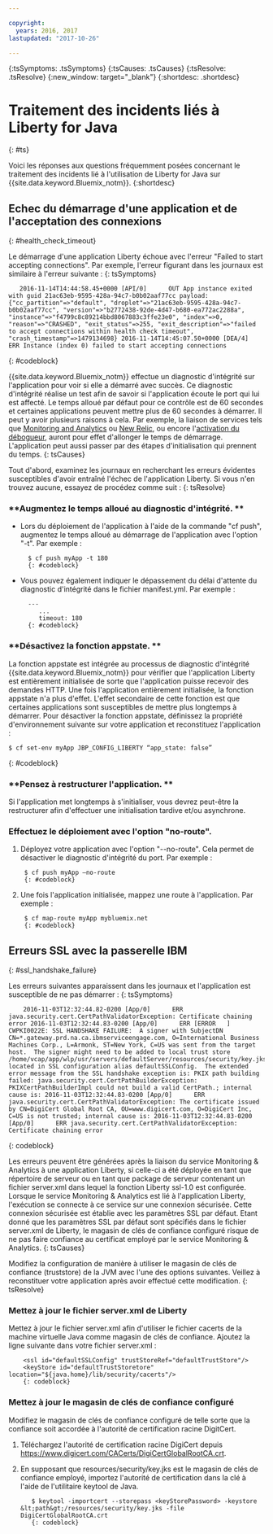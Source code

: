 ```yaml
---

copyright:
  years: 2016, 2017
lastupdated: "2017-10-26"

---
```


{:tsSymptoms: .tsSymptoms}
{:tsCauses: .tsCauses}
{:tsResolve: .tsResolve}
{:new_window: target="_blank"}
{:shortdesc: .shortdesc}

# Traitement des incidents liés à Liberty for Java
{: #ts}


Voici les réponses aux questions fréquemment posées concernant le traitement des incidents lié à l'utilisation de Liberty for Java sur {{site.data.keyword.Bluemix_notm}}.
{:shortdesc}

## Echec du démarrage d'une application et de l'acceptation des connexions
{: #health_check_timeout}


Le démarrage d'une application Liberty échoue avec l'erreur "Failed to start accepting connections". Par exemple, l'erreur figurant dans les journaux est similaire à l'erreur suivante :
{: tsSymptoms}

```
   2016-11-14T14:44:58.45+0000 [API/0]      OUT App instance exited with guid 21ac63eb-9595-428a-94c7-b0b02aaf77cc payload: {"cc_partition"=>"default", "droplet"=>"21ac63eb-9595-428a-94c7-b0b02aaf77cc", "version"=>"b2772438-92de-4d47-b680-ea772ac2288a", "instance"=>"f4799c8c89214bbd8067883c3ffe23e0", "index"=>0, "reason"=>"CRASHED", "exit_status"=>255, "exit_description"=>"failed to accept connections within health check timeout", "crash_timestamp"=>1479134698} 2016-11-14T14:45:07.50+0000 [DEA/4]      ERR Instance (index 0) failed to start accepting connections
```
{: #codeblock}

{{site.data.keyword.Bluemix_notm}} effectue un diagnostic d'intégrité sur l'application pour voir si elle a démarré avec succès. Ce diagnostic d'intégrité réalise un test afin de savoir si l'application écoute le port qui lui est affecté. Le temps alloué par défaut pour ce contrôle est de 60 secondes et certaines applications peuvent mettre plus de 60 secondes à démarrer.  Il peut y avoir plusieurs raisons à cela. Par exemple, la liaison de services tels que [Monitoring and Analytics](/docs/services/monana/index.html#gettingstartedtemplate) ou [New Relic](/docs/runtimes/liberty/monitoring/newRelic.html), ou encore l'[activation du débogueur](/docs/manageapps/app_mng.html#debug), auront pour effet d'allonger le temps de démarrage. L'application peut aussi passer par des étapes d'initialisation qui prennent du temps.
{: tsCauses}

Tout d'abord, examinez les journaux en recherchant les erreurs évidentes
susceptibles d'avoir entraîné l'échec de l'application Liberty. Si vous n'en trouvez aucune, essayez de procédez comme suit :
{: tsResolve}

### **Augmentez le temps alloué au diagnostic d'intégrité. **

* Lors du déploiement de l'application à l'aide de la commande "cf push", augmentez le temps alloué au démarrage de l'application
avec l'option "-t". Par exemple :

        $ cf push myApp -t 180
        {: #codeblock}

* Vous pouvez également indiquer le dépassement du délai d'attente du diagnostic d'intégrité dans le fichier manifest.yml. Par exemple :

        ---
           ...
           timeout: 180
        {: #codeblock}

### **Désactivez la fonction appstate. **

La fonction appstate est intégrée au processus de diagnostic d'intégrité {{site.data.keyword.Bluemix_notm}} pour vérifier que l'application Liberty est entièrement initialisée de sorte que l'application puisse recevoir des demandes HTTP. Une fois l'application
entièrement initialisée, la fonction appstate n'a plus d'effet.  L'effet secondaire de cette fonction est que certaines applications sont susceptibles de mettre plus longtemps à démarrer. Pour désactiver la fonction appstate, définissez la propriété d'environnement suivante sur votre application et reconstituez l'application :

```
$ cf set-env myApp JBP_CONFIG_LIBERTY “app_state: false”
```
{: #codeblock}

### **Pensez à restructurer l'application. **

Si l'application met longtemps à s'initialiser, vous devrez peut-être la restructurer afin d'effectuer une initialisation tardive et/ou asynchrone.

### **Effectuez le déploiement avec l'option "no-route".**

1. Déployez votre application avec l'option "--no-route". Cela permet de désactiver le diagnostic d'intégrité du port. Par exemple :

        $ cf push myApp –no-route
        {: #codeblock}

2. Une fois l'application initialisée, mappez une route à l'application. Par exemple :

        $ cf map-route myApp mybluemix.net
        {: #codeblock}

## Erreurs SSL avec la passerelle IBM
{: #ssl_handshake_failure}


Les erreurs suivantes apparaissent dans les journaux et l'application est susceptible de ne pas démarrer :
{: tsSymptoms}

```
    2016-11-03T12:32:44.82-0200 [App/0]      ERR java.security.cert.CertPathValidatorException: Certificate chaining error 2016-11-03T12:32:44.83-0200 [App/0]      ERR [ERROR   ] CWPKI0022E: SSL HANDSHAKE FAILURE:  A signer with SubjectDN CN=*.gateway.prd.na.ca.ibmserviceengage.com, O=International Business Machines Corp., L=Armonk, ST=New York, C=US was sent from the target host.  The signer might need to be added to local trust store /home/vcap/app/wlp/usr/servers/defaultServer/resources/security/key.jks, located in SSL configuration alias defaultSSLConfig.  The extended error message from the SSL handshake exception is: PKIX path building failed: java.security.cert.CertPathBuilderException: PKIXCertPathBuilderImpl could not build a valid CertPath.; internal cause is: 2016-11-03T12:32:44.83-0200 [App/0]      ERR java.security.cert.CertPathValidatorException: The certificate issued by CN=DigiCert Global Root CA, OU=www.digicert.com, O=DigiCert Inc, C=US is not trusted; internal cause is: 2016-11-03T12:32:44.83-0200 [App/0]      ERR java.security.cert.CertPathValidatorException: Certificate chaining error
```
{: codeblock}

Les erreurs peuvent être générées après la liaison du service Monitoring &
Analytics à une application Liberty, si celle-ci a été déployée en tant que répertoire de
serveur ou en tant que package de serveur contenant un fichier server.xml dans lequel la
fonction Liberty ssl-1.0 est configurée. Lorsque le service Monitoring & Analytics est lié à l'application Liberty, l'exécution se
connecte à ce service sur une connexion sécurisée. Cette connexion sécurisée est établie avec les paramètres SSL par défaut. Etant donné que les paramètres SSL par défaut sont spécifiés dans le fichier server.xml de Liberty, le magasin de clés de confiance configuré risque de ne pas faire confiance au certificat employé par le service  Monitoring & Analytics.
{: tsCauses}

Modifiez la configuration de manière à utiliser le magasin de clés de confiance (truststore) de la JVM avec l'une
des options suivantes.  Veillez à reconstituer votre application après avoir effectué cette modification.
{: tsResolve}

### Mettez à jour le fichier server.xml de Liberty

Mettez à jour le fichier server.xml afin d'utiliser le fichier cacerts de la machine virtuelle Java comme magasin de clés de confiance. Ajoutez la ligne suivante dans votre fichier server.xml :

        <ssl id="defaultSSLConfig" trustStoreRef="defaultTrustStore"/>
        <keyStore id="defaultTrustStoretore" location="${java.home}/lib/security/cacerts"/>
        {: codeblock}

### Mettez à jour le magasin de clés de confiance configuré

Modifiez le magasin de clés de confiance configuré de telle sorte que la confiance
soit accordée à l'autorité de certification racine DigitCert.
  1. Téléchargez l'autorité de certification racine DigiCert depuis https://www.digicert.com/CACerts/DigiCertGlobalRootCA.crt.
  2. En supposant que resources/security/key.jks est le magasin de clés de confiance employé, importez l'autorité de certification dans la clé à l'aide de l'utilitaire keytool de Java.

            $ keytool -importcert --storepass <keyStorePassword> -keystore &lt;path&gt;/resources/security/key.jks -file DigiCertGlobalRootCA.crt
            {: codeblock}
